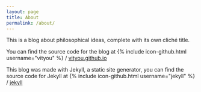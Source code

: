 ```yaml
---
layout: page
title: About
permalink: /about/
---
```


This is a blog about philosophical ideas, complete with its own cliché title.

You can find the source code for the blog at {% include icon-github.html username="vityou" %} /
[vityou.github.io](https://github.com/vityou/vityou.github.io)

This blog was made with Jekyll, a static site generator, you can find the source code for Jekyll at
{% include icon-github.html username="jekyll" %} /
[jekyll](https://github.com/jekyll/jekyll)
